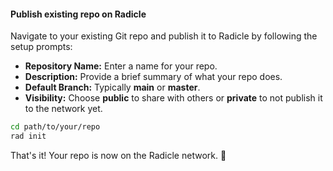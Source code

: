 #### Publish existing repo on Radicle

Navigate to your existing Git repo and publish it to Radicle by following the setup prompts:

- **Repository Name:** Enter a name for your repo.
- **Description:** Provide a brief summary of what your repo does.
- **Default Branch:** Typically **main** or **master**.
- **Visibility:** Choose **public** to share with others or **private** to not publish it to the network yet.

```sh
cd path/to/your/repo
rad init
```

That's it! Your repo is now on the Radicle network. 🚀
